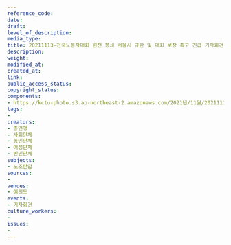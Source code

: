 ```yaml
---
reference_code: 
date: 
draft: 
level_of_description: 
media_type: 
title: 20211113-전국노동자대회 원천 봉쇄 서울시 규탄 및 대회 보장 촉구 긴급 기자회견
description: 
weight: 
modified_at: 
created_at: 
link: 
public_access_status: 
copyright_status: 
components:
- https://kctu-photo.s3.ap-northeast-2.amazonaws.com/2021년/11월/20211113-전국노동자대회+원천+봉쇄+서울시+규탄+및+대회+보장+촉구+긴급+기자회견/_5D40053.jpg
tags:
- 
creators:
- 총연맹
- 사회단체
- 농민단체
- 여성단체
- 빈민단체
subjects:
- 노조탄압
sources:
- 
venues:
- 여의도
events:
- 기자회견
culture_workers:
- 
issues:
- 
---
```

